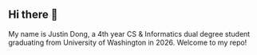 ## Hi there 👋

My name is Justin Dong, a 4th year CS & Informatics dual degree student graduating from University of Washington in 2026. Welcome to my repo!
